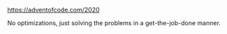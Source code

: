 https://adventofcode.com/2020

No optimizations, just solving the problems in a get-the-job-done manner.
